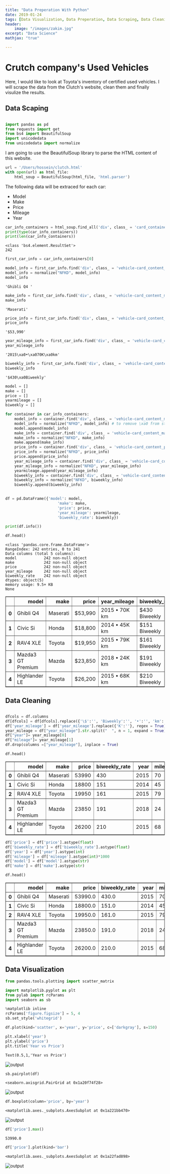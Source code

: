 ```yaml
---
title: "Data Preperation With Python"
date: 2019-01-24
tags: [Data Visualization, Data Preperation, Data Scraping, Data Cleaning]
header: 
    image: "/images/zakim.jpg"
excerpt: "Data Science"
mathjax: "true"

---
```


# Crutch company's Used Vehicles

Here, I would like to look at Toyota's inventory of certified used vehicles. I will scrape the data from the Clutch's website, clean them and finally visulize the results.

## Data Scaping



```python

import pandas as pd
from requests import get
from bs4 import BeautifulSoup
import unicodedata
from unicodedata import normalize

```

I am going to use the BeautifulSoup library to parse the HTML content of this website.


```python
url = '/Users/hossein/clutch.html'
with open(url) as html_file:
    html_soup = BeautifulSoup(html_file, 'html.parser')
```

The following data will be extraced for each car:

+ Model
+ Make
+ Price 
+ Mileage
+ Year 

    


```python
car_info_containers = html_soup.find_all('div', class_ = 'card_container vehicle-card_container card_container__clickable')
print(type(car_info_containers))
print(len(car_info_containers))
```

    <class 'bs4.element.ResultSet'>
    242



```python
first_car_info = car_info_containers[0]
```


```python
model_info = first_car_info.find('div', class_ = 'vehicle-card_content_model').text
model_info = normalize("NFKD", model_info)
model_info
```




    'Ghibli Q4 '




```python
make_info = first_car_info.find('div', class_ = 'vehicle-card_content_make').text
make_info
```




    'Maserati'




```python
price_info = first_car_info.find('div', class_ = 'vehicle-card_content_price').text
price_info
```




    '$53,990'




```python
year_mileage_info = first_car_info.find('div', class_ = 'vehicle-card_content_details_year-mileage').text
year_mileage_info
```




    '2015\xa0•\xa070K\xa0km'




```python
biweekly_info = first_car_info.find('div', class_ = 'vehicle-card_content_details_biweekly').text
biweekly_info
```




    '$430\xa0Biweekly'




```python
model = []
make = []
price = []
yearmileage = []
biweekly = []
```


```python
for container in car_info_containers:
    model_info = container.find('div', class_ = 'vehicle-card_content_model').text
    model_info = normalize("NFKD", model_info) # to remove \xa0 from string
    model.append(model_info)
    make_info = container.find('div', class_ = 'vehicle-card_content_make').text
    make_info = normalize("NFKD", make_info)
    make.append(make_info)    
    price_info = container.find('div', class_ = 'vehicle-card_content_price').text
    price_info = normalize("NFKD", price_info)
    price.append(price_info)    
    year_mileage_info = container.find('div', class_ = 'vehicle-card_content_details_year-mileage').text
    year_mileage_info = normalize("NFKD", year_mileage_info)
    yearmileage.append(year_mileage_info)    
    biweekly_info = container.find('div', class_ = 'vehicle-card_content_details_biweekly').text
    biweekly_info = normalize("NFKD", biweekly_info)
    biweekly.append(biweekly_info)    
    
```


```python
df = pd.DataFrame({'model': model,
                       'make': make,
                       'price': price,
                       'year_mileage': yearmileage,
                       'biweekly_rate': biweekly})

print(df.info())

df.head()
```

    <class 'pandas.core.frame.DataFrame'>
    RangeIndex: 242 entries, 0 to 241
    Data columns (total 5 columns):
    model            242 non-null object
    make             242 non-null object
    price            242 non-null object
    year_mileage     242 non-null object
    biweekly_rate    242 non-null object
    dtypes: object(5)
    memory usage: 9.5+ KB
    None





<div>
<style scoped>
    .dataframe tbody tr th:only-of-type {
        vertical-align: middle;
    }

    .dataframe tbody tr th {
        vertical-align: top;
    }

    .dataframe thead th {
        text-align: right;
    }
</style>
<table border="1" class="dataframe">
  <thead>
    <tr style="text-align: right;">
      <th></th>
      <th>model</th>
      <th>make</th>
      <th>price</th>
      <th>year_mileage</th>
      <th>biweekly_rate</th>
    </tr>
  </thead>
  <tbody>
    <tr>
      <th>0</th>
      <td>Ghibli Q4</td>
      <td>Maserati</td>
      <td>$53,990</td>
      <td>2015 • 70K km</td>
      <td>$430 Biweekly</td>
    </tr>
    <tr>
      <th>1</th>
      <td>Civic Si</td>
      <td>Honda</td>
      <td>$18,800</td>
      <td>2014 • 45K km</td>
      <td>$151 Biweekly</td>
    </tr>
    <tr>
      <th>2</th>
      <td>RAV4 XLE</td>
      <td>Toyota</td>
      <td>$19,950</td>
      <td>2015 • 79K km</td>
      <td>$161 Biweekly</td>
    </tr>
    <tr>
      <th>3</th>
      <td>Mazda3 GT Premium</td>
      <td>Mazda</td>
      <td>$23,850</td>
      <td>2018 • 24K km</td>
      <td>$191 Biweekly</td>
    </tr>
    <tr>
      <th>4</th>
      <td>Highlander LE</td>
      <td>Toyota</td>
      <td>$26,200</td>
      <td>2015 • 68K km</td>
      <td>$210 Biweekly</td>
    </tr>
  </tbody>
</table>
</div>



## Data Cleaning


```python

dfcols = df.columns
df[dfcols] = df[dfcols].replace({'\$':'', 'Biweekly':'', '•':'', 'km':'', ',':''}, regex = True)
df['year_mileage'] = df['year_mileage'].replace({'K':''}, regex = True)
year_mileage = df["year_mileage"].str.split("  ", n = 1, expand = True)
df["year"]= year_mileage[0] 
df["mileage"]= year_mileage[1] 
df.drop(columns =["year_mileage"], inplace = True)

df.head()
```




<div>
<style scoped>
    .dataframe tbody tr th:only-of-type {
        vertical-align: middle;
    }

    .dataframe tbody tr th {
        vertical-align: top;
    }

    .dataframe thead th {
        text-align: right;
    }
</style>
<table border="1" class="dataframe">
  <thead>
    <tr style="text-align: right;">
      <th></th>
      <th>model</th>
      <th>make</th>
      <th>price</th>
      <th>biweekly_rate</th>
      <th>year</th>
      <th>mileage</th>
    </tr>
  </thead>
  <tbody>
    <tr>
      <th>0</th>
      <td>Ghibli Q4</td>
      <td>Maserati</td>
      <td>53990</td>
      <td>430</td>
      <td>2015</td>
      <td>70</td>
    </tr>
    <tr>
      <th>1</th>
      <td>Civic Si</td>
      <td>Honda</td>
      <td>18800</td>
      <td>151</td>
      <td>2014</td>
      <td>45</td>
    </tr>
    <tr>
      <th>2</th>
      <td>RAV4 XLE</td>
      <td>Toyota</td>
      <td>19950</td>
      <td>161</td>
      <td>2015</td>
      <td>79</td>
    </tr>
    <tr>
      <th>3</th>
      <td>Mazda3 GT Premium</td>
      <td>Mazda</td>
      <td>23850</td>
      <td>191</td>
      <td>2018</td>
      <td>24</td>
    </tr>
    <tr>
      <th>4</th>
      <td>Highlander LE</td>
      <td>Toyota</td>
      <td>26200</td>
      <td>210</td>
      <td>2015</td>
      <td>68</td>
    </tr>
  </tbody>
</table>
</div>




```python
df['price'] = df['price'].astype(float)
df['biweekly_rate'] = df['biweekly_rate'].astype(float)
df['year'] = df['year'].astype(int)
df['mileage'] = df['mileage'].astype(int)*1000
df['model'] = df['model'].astype(str)
df['make'] = df['make'].astype(str)

```


```python
df.head()

```




<div>
<style scoped>
    .dataframe tbody tr th:only-of-type {
        vertical-align: middle;
    }

    .dataframe tbody tr th {
        vertical-align: top;
    }

    .dataframe thead th {
        text-align: right;
    }
</style>
<table border="1" class="dataframe">
  <thead>
    <tr style="text-align: right;">
      <th></th>
      <th>model</th>
      <th>make</th>
      <th>price</th>
      <th>biweekly_rate</th>
      <th>year</th>
      <th>mileage</th>
    </tr>
  </thead>
  <tbody>
    <tr>
      <th>0</th>
      <td>Ghibli Q4</td>
      <td>Maserati</td>
      <td>53990.0</td>
      <td>430.0</td>
      <td>2015</td>
      <td>70000</td>
    </tr>
    <tr>
      <th>1</th>
      <td>Civic Si</td>
      <td>Honda</td>
      <td>18800.0</td>
      <td>151.0</td>
      <td>2014</td>
      <td>45000</td>
    </tr>
    <tr>
      <th>2</th>
      <td>RAV4 XLE</td>
      <td>Toyota</td>
      <td>19950.0</td>
      <td>161.0</td>
      <td>2015</td>
      <td>79000</td>
    </tr>
    <tr>
      <th>3</th>
      <td>Mazda3 GT Premium</td>
      <td>Mazda</td>
      <td>23850.0</td>
      <td>191.0</td>
      <td>2018</td>
      <td>24000</td>
    </tr>
    <tr>
      <th>4</th>
      <td>Highlander LE</td>
      <td>Toyota</td>
      <td>26200.0</td>
      <td>210.0</td>
      <td>2015</td>
      <td>68000</td>
    </tr>
  </tbody>
</table>
</div>



## Data Visualization


 




```python
from pandas.tools.plotting import scatter_matrix

import matplotlib.pyplot as plt
from pylab import rcParams
import seaborn as sb
```


```python
%matplotlib inline
rcParams['figure.figsize'] = 5, 4
sb.set_style('whitegrid')
```


```python
df.plot(kind='scatter', x='year', y='price', c=['darkgray'], s=150)

plt.xlabel('year')
plt.ylabel('price')
plt.title('Year vs Price')
```




    Text(0.5,1,'Year vs Price')




<img src="{{ site.url }}{{ site.baseurl }}/images/crutch/output_24_1.png" alt="output">




```python
sb.pairplot(df)
```




    <seaborn.axisgrid.PairGrid at 0x1a20f74f28>




<img src="{{ site.url }}{{ site.baseurl }}/images/crutch/output_25_1.png" alt="output">



```python
df.boxplot(column='price', by='year')
```




    <matplotlib.axes._subplots.AxesSubplot at 0x1a221bb470>



<img src="{{ site.url }}{{ site.baseurl }}/images/crutch/output_26_1.png" alt="output">



```python
df['price'].max()
```




    53990.0




```python
df['price'].plot(kind='bar')
```




    <matplotlib.axes._subplots.AxesSubplot at 0x1a22fad898>



<img src="{{ site.url }}{{ site.baseurl }}/images/crutch/output_28_1.png" alt="output">



```python




```


